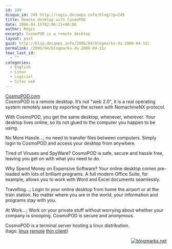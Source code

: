 ```yaml
---
id: 249
disqus_id: 249 http://regis.decamps.info/blog/?p=249
title: Remote desktop with CosmoPOD
date: 2006-04-15T02:06:21+00:00
author: Régis
excerpt: CosmoPOD is a remote desktop
layout: post
guid: http://blog.decamps.info/2006/04/blogmarks-du-2006-04-15/
permalink: /2006/04/blogmarks-du-2006-04-15/
tmac_last_id:
  - ""
categories:
  - English
  - Linux
  - Logiciel
  - Sites web
---
```

[CosmoPOD.com](http://www.cosmopod.com/index.php)  
CosmoPOD is a remote desktop. It’s not "web 2.0", it is a real operating system remotely seen by exporting the screen with NomachineNX protocol.

With CosmoPOD, you get the same desktop, whenever, wherever. Your desktop lives online, so its not glued to the computer you happen to be using.

No More Hassle…; no need to transfer files between computers. Simply login to CosmoPOD and access your desktop from anywhere.

Tired of Viruses and SpyWare? CosmoPOD is safe, secure and hassle free, leaving you get on with what you need to do.

Why Spend Money on Expensive Software? Your online desktop comes pre-loaded with lots of brilliant programs. A full modern Office Suite, for example, allows you to work with Word and Excel documents seamlessly.

Travelling…; Login to your online desktop from home the airport or at the train station. No matter where you are in the world, your information and programs stay with you.

At Work…; Work on your private stuff without worrying about whether your company is snooping. CosmoPOD is secure and anonymous.

CosmoPOD is a terminal server hosting a linux distribution.  
(tags: <a rel="tag" href="http://blogmarks.net/tag/linux">linux</a> <a rel="tag" href="http://blogmarks.net/tag/remote">remote</a> <a rel="tag" href="http://blogmarks.net/tag/%22thin+client%22">thin client</a>)

<p style="text-align:right">
  <a href="http://blogmarks.net/user/Regis"><img src="http://blogmarks.net/img/button.png" alt="blogmarks.net" border="0" /></a>
</p>
